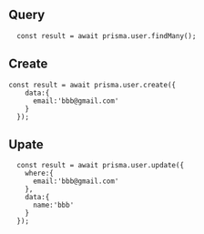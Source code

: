 
## Query
```
  const result = await prisma.user.findMany();
```


## Create
```
const result = await prisma.user.create({
    data:{
      email:'bbb@gmail.com'
    }
  });
```


## Upate
```
  const result = await prisma.user.update({
    where:{
      email:'bbb@gmail.com'
    },
    data:{
      name:'bbb'
    }
  });
```